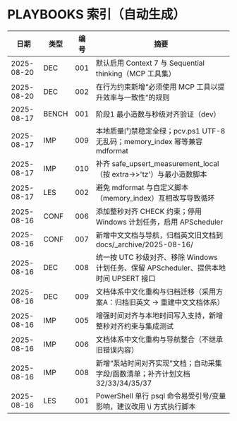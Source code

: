 # PLAYBOOKS 索引（自动生成）

| 日期       | 类型  | 编号 | 摘要                                                                                   |
| ---------- | ----- | ---- | -------------------------------------------------------------------------------------- |
| 2025-08-20 | DEC   | 001  | 默认启用 Context 7 与 Sequential thinking（MCP 工具集）                                |
| 2025-08-20 | DEC   | 002  | 在行为约束新增“必须使用 MCP 工具以提升效率与一致性”的规则                              |
| 2025-08-17 | BENCH | 001  | 阶段1 最小造数与秒级对齐验证（dev）                                                    |
| 2025-08-17 | IMP   | 009  | 本地质量门禁稳定全绿；pcv.ps1 UTF-8 无乱码；memory_index 幂等兼容 mdformat             |
| 2025-08-17 | IMP   | 010  | 补齐 safe_upsert_measurement_local（按 extra->>'tz'）与最小造数脚本                    |
| 2025-08-17 | LES   | 002  | 避免 mdformat 与自定义脚本（memory_index）互相改写导致循环                             |
| 2025-08-16 | CONF  | 006  | 添加整秒对齐 CHECK 约束；停用 Windows 计划任务，启用 APScheduler                       |
| 2025-08-16 | CONF  | 007  | 新增中文文档与导航，归档英文旧文档到 docs/\_archive/2025-08-16/                        |
| 2025-08-16 | DEC   | 008  | 统一按 UTC 秒级对齐、移除 Windows 计划任务、保留 APScheduler、提供本地时间 UPSERT 接口 |
| 2025-08-16 | DEC   | 009  | 文档体系中文化重构与归档迁移（采用方案A：归档旧英文 → 重建中文文档体系）               |
| 2025-08-16 | IMP   | 005  | 增强时间对齐与本地时间写入支持，新增整秒对齐约束与集成测试                             |
| 2025-08-16 | IMP   | 006  | 文档体系中文化重构与导航整合（不继承旧错误内容）                                       |
| 2025-08-16 | IMP   | 008  | 新增“泵站时间对齐实现”文档；自动采集字段/函数清单；补齐计划文档 32/33/34/35/37         |
| 2025-08-16 | LES   | 001  | PowerShell 单行 psql 命令易受引号/变量影响，建议改用 \\i 方式执行脚本                  |
